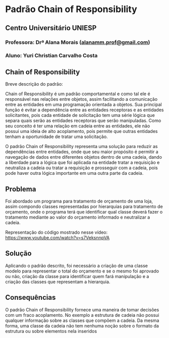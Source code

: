 # Padrão Chain of Responsibility

## Centro Universitário UNIESP

### Professora: Drª Alana Morais ([alanamm.prof@gmail.com](mailto:alanamm.prof@gmail.com))

### Aluno: Yuri Christian Carvalho Costa

## Chain of Responsibility

Breve descrição do padrão:

Chain of Responsibility é um padrão comportamental e como tal ele é responsável nas relações entre objetos, assim facilitando a comunicação entre as entidades em uma programação orientada a objetos. Sua principal função é evitar a dependência entre as entidades receptoras e as entidades solicitantes, pois cada entidade de solicitação tem uma série lógica que separa quais serão as entidades receptoras que serão manipuladas. Como seu conceito é ter uma relação em cadeia entre as entidades, ele não possui uma ideia de alto acoplamento, pois permite que outras entidades tenham a oportunidade de tratar uma solicitação.

O padrão Chain of Responsibility representa uma solução para reduzir as dependências entre entidades, onde que seu maior propósito é permitir a navegação de dados entre diferentes objetos dentro de uma cadeia, dando a liberdade para a lógica que foi aplicada na entidade tratar a requisição e neutraliza a cadeia ou tratar a requisição e prosseguir com a cadeia, pois pode haver outra lógica importante em uma outra parte da cadeia.

## Problema

Foi abordado um programa para tratamento de orçamento de uma loja, assim compondo classes representadas por hierarquias para tratamento de orçamento, onde o programa terá que identificar qual classe deverá fazer o tratamento mediante ao valor do orçamento informado e neutralizar a cadeia.

Representação do código mostrado nesse vídeo: https://www.youtube.com/watch?v=s7VeksnnpVA

## Solução

Aplicando o padrão descrito, foi necessário a criação de uma classe modelo para representar o total do orçamento e se o mesmo foi aprovado ou não, criação da classe para identificar quem fará manipulação e a criação das classes que representam a hierarquia.

## Consequências

O padrão Chain of Responsibility fornece uma maneira de tomar decisões com um fraco acoplamento. No exemplo a estrutura de cadeia não possui qualquer informação sobre as classes que compõem a cadeia. Da mesma forma, uma classe da cadeia não tem nenhuma noção sobre o formato da estrutura ou sobre elementos nela inseridos
